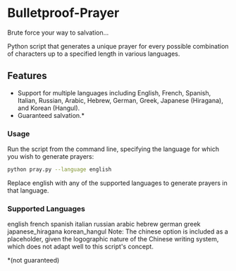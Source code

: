 # Bulletproof-Prayer
Brute force your way to salvation...

Python script that generates a unique prayer for every possible combination of characters up to a specified length in various languages.

## Features

- Support for multiple languages including English, French, Spanish, Italian, Russian, Arabic, Hebrew, German, Greek, Japanese (Hiragana), and Korean (Hangul).
- Guaranteed salvation.*


### Usage
Run the script from the command line, specifying the language for which you wish to generate prayers:

```bash
python pray.py --language english
```

Replace english with any of the supported languages to generate prayers in that language.

### Supported Languages
english
french
spanish
italian
russian
arabic
hebrew
german
greek
japanese_hiragana
korean_hangul
Note: The chinese option is included as a placeholder, given the logographic nature of the Chinese writing system, which does not adapt well to this script's concept.


*(not guaranteed)

